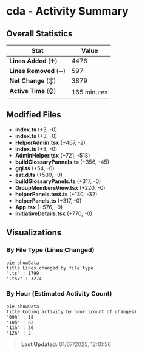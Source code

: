 # cda - Activity Summary 

## Overall Statistics

| Stat                   | Value                                                             |
| ---------------------- | ----------------------------------------------------------------- |
| **Lines Added** (➕)   | 4476                                          |
| **Lines Removed** (➖) | 597                                        |
| **Net Change** (↕)    | 3879                |
| **Active Time** (⌚)   | 165 minutes |


## Modified Files
- **index.ts** (+3, -0)
- **index.ts** (+3, -0)
- **HelperAdmin.tsx** (+467, -2)
- **index.ts** (+3, -0)
- **AdminHelper.tsx** (+721, -518)
- **buildGlossaryPannels.ts** (+356, -45)
- **gql.ts** (+54, -0)
- **ast.d.ts** (+539, -0)
- **buildGlossaryPanels.ts** (+317, -0)
- **GroupMembersView.tsx** (+220, -0)
- **helperPanels.test.ts** (+130, -32)
- **helperPanels.ts** (+317, -0)
- **App.tsx** (+576, -0)
- **InitiativeDetails.tsx** (+770, -0)

## Visualizations

### By File Type (Lines Changed)

```mermaid
pie showData
title Lines changed by file type
".ts" : 1799
".tsx" : 3274
```

### By Hour (Estimated Activity Count)

```mermaid
pie showData
title Coding activity by hour (count of changes)
"09h" : 18
"10h" : 62
"11h" : 36
"12h" : 2
```


> **Last Updated:** 01/07/2025, 12:10:56